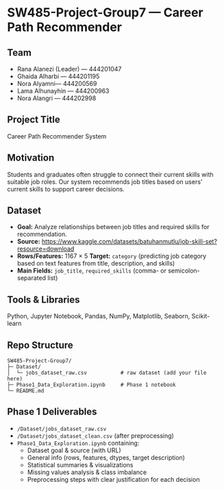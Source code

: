 # SW485-Project-Group7 — Career Path Recommender

## Team
- Rana Alanezi (Leader) — 444201047
- Ghaida Alharbi — 444201195
- Nora Alyamni— 444200569
- Lama Alhunayhin — 444200963
- Nora Alangri — 444202998

## Project Title
Career Path Recommender System

## Motivation
Students and graduates often struggle to connect their current skills with suitable job roles.
Our system recommends job titles based on users' current skills to support career decisions.

## Dataset
- **Goal:** Analyze relationships between job titles and required skills for recommendation.
- **Source:** https://www.kaggle.com/datasets/batuhanmutlu/job-skill-set?resource=download
- **Rows/Features:** 1167 × 5 
**Target:** `category` (predicting job category based on text features from title, description, and skills)
- **Main Fields:** `job_title`, `required_skills` (comma- or semicolon-separated list)

## Tools & Libraries
Python, Jupyter Notebook, Pandas, NumPy, Matplotlib, Seaborn, Scikit-learn

## Repo Structure
```
SW485-Project-Group7/
├─ Dataset/
│  └─ jobs_dataset_raw.csv           # raw dataset (add your file here)
├─ Phase1_Data_Exploration.ipynb     # Phase 1 notebook
└─ README.md
```

## Phase 1 Deliverables
- `/Dataset/jobs_dataset_raw.csv`
- `/Dataset/jobs_dataset_clean.csv` (after preprocessing)
- `Phase1_Data_Exploration.ipynb` containing:
  - Dataset goal & source (with URL)
  - General info (rows, features, dtypes, target description)
  - Statistical summaries & visualizations
  - Missing values analysis & class imbalance
  - Preprocessing steps with clear justification for each decision

